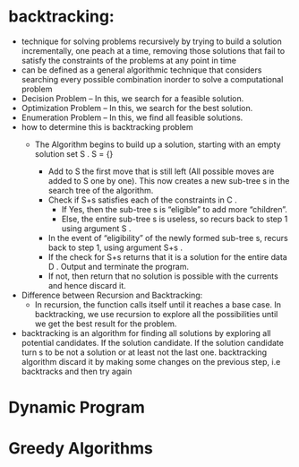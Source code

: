 # backtracking:
- technique for solving problems recursively by trying to build a solution incrementally, one peach at a time, removing those solutions that fail to satisfy the constraints of the problems at any point in time 
- can be defined as a general algorithmic technique that considers searching every possible combination inorder to solve a computational problem
- Decision Problem – In this, we search for a feasible solution.
- Optimization Problem – In this, we search for the best solution.
- Enumeration Problem – In this, we find all feasible solutions.
- how to determine this is backtracking problem
    - The Algorithm begins to build up a solution, starting with an empty solution set S  . S = {} 

        - Add to S  the first move that is still left (All possible moves are added to S  one by one). This now creates a new sub-tree s  in the search tree of the algorithm.
        - Check if S+s  satisfies each of the constraints in C  . 
            - If Yes, then the sub-tree s  is “eligible” to add more “children”.
            - Else, the entire sub-tree s  is useless, so recurs back to step 1 using argument S  .
        - In the event of “eligibility” of the newly formed sub-tree s, recurs back to step 1, using argument S+s .
        - If the check for S+s  returns that it is a solution for the entire data D . Output and terminate the program. 
        - If not, then return that no solution is possible with the currents and hence discard it.
- Difference between Recursion and Backtracking:
    - In recursion, the function calls itself until it reaches a base case. In backtracking, we use recursion to explore all the possibilities until we get the best result for the problem.
- backtracking is an algorithm for finding all solutions by exploring all potential candidates. If the solution candidate. If the solution candidate turn s to be not a solution or at least not the last one. backtracking algorithm discard it by making some changes on the previous step, i.e backtracks and then try again
# Dynamic Program 
# Greedy Algorithms
